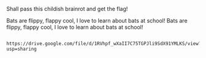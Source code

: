 Shall pass this childish brainrot and get the flag!

Bats are flippy, flappy cool, 
I love to learn about bats at school! 
Bats are flippy, flappy cool, 
I love to learn about bats at school! 
~~~~~~~~~~~~~🎵🎶~~~~~~~~~~~~~~~~

https://drive.google.com/file/d/1RVhpf_wXaII7C75TGPJli9SdX91YMLKS/view?usp=sharing
